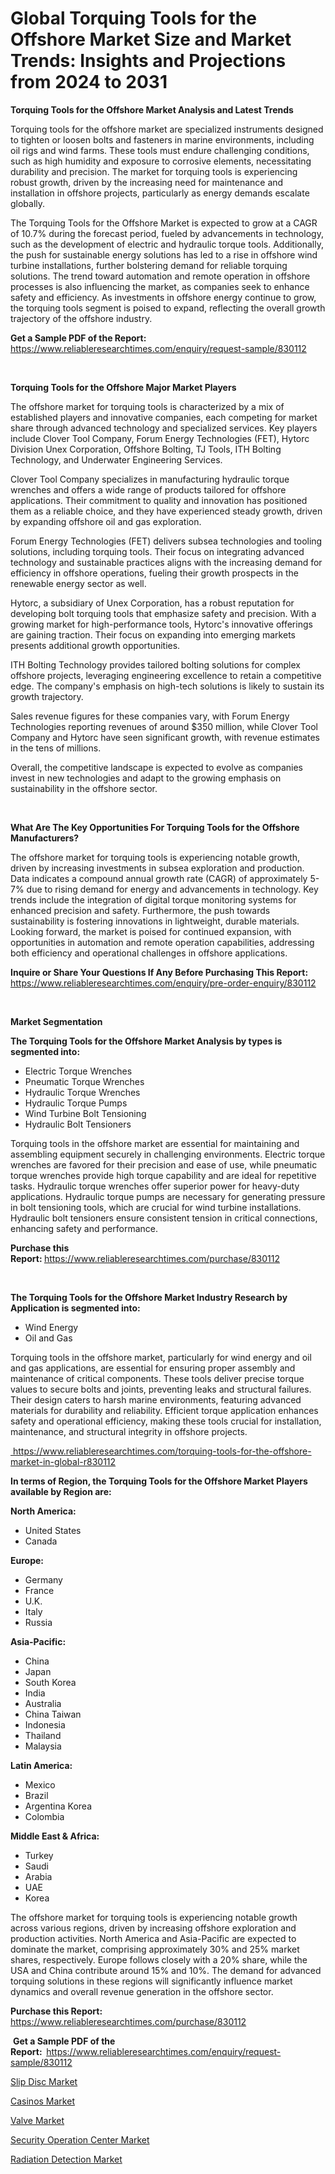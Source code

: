 <p><h1>Global Torquing Tools for the Offshore Market Size and Market Trends: Insights and Projections from 2024 to 2031</h1></p><p><strong>Torquing Tools for the Offshore Market Analysis and Latest Trends</strong></p>
<p><p>Torquing tools for the offshore market are specialized instruments designed to tighten or loosen bolts and fasteners in marine environments, including oil rigs and wind farms. These tools must endure challenging conditions, such as high humidity and exposure to corrosive elements, necessitating durability and precision. The market for torquing tools is experiencing robust growth, driven by the increasing need for maintenance and installation in offshore projects, particularly as energy demands escalate globally.</p><p>The Torquing Tools for the Offshore Market is expected to grow at a CAGR of 10.7% during the forecast period, fueled by advancements in technology, such as the development of electric and hydraulic torque tools. Additionally, the push for sustainable energy solutions has led to a rise in offshore wind turbine installations, further bolstering demand for reliable torquing solutions. The trend toward automation and remote operation in offshore processes is also influencing the market, as companies seek to enhance safety and efficiency. As investments in offshore energy continue to grow, the torquing tools segment is poised to expand, reflecting the overall growth trajectory of the offshore industry.</p></p>
<p><strong>Get a Sample PDF of the Report:&nbsp;</strong> <a href="https://www.reliableresearchtimes.com/enquiry/request-sample/830112?utm_campaign=1386&utm_medium=2&utm_source=Github&utm_content=ia&utm_term=08102024&utm_id=torquing-tools-for-the-offshore">https://www.reliableresearchtimes.com/enquiry/request-sample/830112</a></p>
<p>&nbsp;</p>
<p><strong>Torquing Tools for the Offshore Major Market Players</strong></p>
<p><p>The offshore market for torquing tools is characterized by a mix of established players and innovative companies, each competing for market share through advanced technology and specialized services. Key players include Clover Tool Company, Forum Energy Technologies (FET), Hytorc Division Unex Corporation, Offshore Bolting, TJ Tools, ITH Bolting Technology, and Underwater Engineering Services.</p><p>Clover Tool Company specializes in manufacturing hydraulic torque wrenches and offers a wide range of products tailored for offshore applications. Their commitment to quality and innovation has positioned them as a reliable choice, and they have experienced steady growth, driven by expanding offshore oil and gas exploration.</p><p>Forum Energy Technologies (FET) delivers subsea technologies and tooling solutions, including torquing tools. Their focus on integrating advanced technology and sustainable practices aligns with the increasing demand for efficiency in offshore operations, fueling their growth prospects in the renewable energy sector as well.</p><p>Hytorc, a subsidiary of Unex Corporation, has a robust reputation for developing bolt torquing tools that emphasize safety and precision. With a growing market for high-performance tools, Hytorc's innovative offerings are gaining traction. Their focus on expanding into emerging markets presents additional growth opportunities.</p><p>ITH Bolting Technology provides tailored bolting solutions for complex offshore projects, leveraging engineering excellence to retain a competitive edge. The company's emphasis on high-tech solutions is likely to sustain its growth trajectory.</p><p>Sales revenue figures for these companies vary, with Forum Energy Technologies reporting revenues of around $350 million, while Clover Tool Company and Hytorc have seen significant growth, with revenue estimates in the tens of millions.</p><p>Overall, the competitive landscape is expected to evolve as companies invest in new technologies and adapt to the growing emphasis on sustainability in the offshore sector.</p></p>
<p>&nbsp;</p>
<p><strong>What Are The Key Opportunities For Torquing Tools for the Offshore Manufacturers?</strong></p>
<p><p>The offshore market for torquing tools is experiencing notable growth, driven by increasing investments in subsea exploration and production. Data indicates a compound annual growth rate (CAGR) of approximately 5-7% due to rising demand for energy and advancements in technology. Key trends include the integration of digital torque monitoring systems for enhanced precision and safety. Furthermore, the push towards sustainability is fostering innovations in lightweight, durable materials. Looking forward, the market is poised for continued expansion, with opportunities in automation and remote operation capabilities, addressing both efficiency and operational challenges in offshore applications.</p></p>
<p><strong>Inquire or Share Your Questions If Any Before Purchasing This Report:</strong> <a href="https://www.reliableresearchtimes.com/enquiry/pre-order-enquiry/830112?utm_campaign=1386&utm_medium=2&utm_source=Github&utm_content=ia&utm_term=08102024&utm_id=torquing-tools-for-the-offshore">https://www.reliableresearchtimes.com/enquiry/pre-order-enquiry/830112</a></p>
<p>&nbsp;</p>
<p><strong>Market Segmentation</strong></p>
<p><strong>The Torquing Tools for the Offshore Market Analysis by types is segmented into:</strong></p>
<p><ul><li>Electric Torque Wrenches</li><li>Pneumatic Torque Wrenches</li><li>Hydraulic Torque Wrenches</li><li>Hydraulic Torque Pumps</li><li>Wind Turbine Bolt Tensioning</li><li>Hydraulic Bolt Tensioners</li></ul></p>
<p><p>Torquing tools in the offshore market are essential for maintaining and assembling equipment securely in challenging environments. Electric torque wrenches are favored for their precision and ease of use, while pneumatic torque wrenches provide high torque capability and are ideal for repetitive tasks. Hydraulic torque wrenches offer superior power for heavy-duty applications. Hydraulic torque pumps are necessary for generating pressure in bolt tensioning tools, which are crucial for wind turbine installations. Hydraulic bolt tensioners ensure consistent tension in critical connections, enhancing safety and performance.</p></p>
<p><strong>Purchase this Report:&nbsp;</strong><a href="https://www.reliableresearchtimes.com/purchase/830112?utm_campaign=1386&utm_medium=2&utm_source=Github&utm_content=ia&utm_term=08102024&utm_id=torquing-tools-for-the-offshore">https://www.reliableresearchtimes.com/purchase/830112</a></p>
<p>&nbsp;</p>
<p><strong>The Torquing Tools for the Offshore Market Industry Research by Application is segmented into:</strong></p>
<p><ul><li>Wind Energy</li><li>Oil and Gas</li></ul></p>
<p><p>Torquing tools in the offshore market, particularly for wind energy and oil and gas applications, are essential for ensuring proper assembly and maintenance of critical components. These tools deliver precise torque values to secure bolts and joints, preventing leaks and structural failures. Their design caters to harsh marine environments, featuring advanced materials for durability and reliability. Efficient torque application enhances safety and operational efficiency, making these tools crucial for installation, maintenance, and structural integrity in offshore projects.</p></p>
<p><a href="https://www.reliableresearchtimes.com/torquing-tools-for-the-offshore-market-in-global-r830112?utm_campaign=1386&utm_medium=2&utm_source=Github&utm_content=ia&utm_term=08102024&utm_id=torquing-tools-for-the-offshore">&nbsp;https://www.reliableresearchtimes.com/torquing-tools-for-the-offshore-market-in-global-r830112</a></p>
<p><strong>In terms of Region, the Torquing Tools for the Offshore Market Players available by Region are:</strong></p>
<p>
    <p> <strong> North America: </strong>
        <ul>
            <li>United States</li>
            <li>Canada</li>
        </ul>
        </p> 
    <p> <strong> Europe: </strong>
        <ul>
            <li>Germany</li>
            <li>France</li>
            <li>U.K.</li>
            <li>Italy</li>
            <li>Russia</li>
        </ul>
        </p> 
    <p> <strong> Asia-Pacific: </strong>
        <ul>
            <li>China</li>
            <li>Japan</li>
            <li>South Korea</li>
            <li>India</li>
            <li>Australia</li>
            <li>China Taiwan</li>
            <li>Indonesia</li>
            <li>Thailand</li>
            <li>Malaysia</li>
        </ul>
        </p> 
    <p> <strong> Latin America: </strong>
        <ul>
            <li>Mexico</li>
            <li>Brazil</li>
            <li>Argentina Korea</li>
            <li>Colombia</li>
        </ul>
        </p> 
    <p> <strong> Middle East & Africa: </strong>
        <ul>
            <li>Turkey</li>
            <li>Saudi</li>
            <li>Arabia</li>
            <li>UAE</li>
            <li>Korea</li>
        </ul>
    </p>
    </p>
<p><p>The offshore market for torquing tools is experiencing notable growth across various regions, driven by increasing offshore exploration and production activities. North America and Asia-Pacific are expected to dominate the market, comprising approximately 30% and 25% market shares, respectively. Europe follows closely with a 20% share, while the USA and China contribute around 15% and 10%. The demand for advanced torquing solutions in these regions will significantly influence market dynamics and overall revenue generation in the offshore sector.</p></p>
<p><strong>Purchase this Report: </strong><a href="https://www.reliableresearchtimes.com/purchase/830112?utm_campaign=1386&utm_medium=2&utm_source=Github&utm_content=ia&utm_term=08102024&utm_id=torquing-tools-for-the-offshore">https://www.reliableresearchtimes.com/purchase/830112</a></p>
<p>&nbsp;<strong>Get a Sample PDF of the Report:&nbsp;&nbsp;</strong><a href="https://www.reliableresearchtimes.com/enquiry/request-sample/830112?utm_campaign=1386&utm_medium=2&utm_source=Github&utm_content=ia&utm_term=08102024&utm_id=torquing-tools-for-the-offshore">https://www.reliableresearchtimes.com/enquiry/request-sample/830112</a></p>
<p><strong></strong></p>
<p><p><a href="https://www.linkedin.com/pulse/slip-disc-market-research-report-2024-2031-market-sway-uzzpe?utm_campaign=1386&utm_medium=2&utm_source=Github&utm_content=ia&utm_term=08102024&utm_id=torquing-tools-for-the-offshore">Slip Disc Market</a></p><p><a href="https://www.linkedin.com/pulse/casinos-industry-sector-new-technologies-market-impact-forecasted-o62xe?utm_campaign=1386&utm_medium=2&utm_source=Github&utm_content=ia&utm_term=08102024&utm_id=torquing-tools-for-the-offshore">Casinos Market</a></p><p><a href="https://www.linkedin.com/pulse/strategic-insights-global-valve-market-trends-2024-2031-g7ixe?utm_campaign=1386&utm_medium=2&utm_source=Github&utm_content=ia&utm_term=08102024&utm_id=torquing-tools-for-the-offshore">Valve Market</a></p><p><a href="https://www.linkedin.com/pulse/security-operation-center-market-essentials-key-players-2dnwe?utm_campaign=1386&utm_medium=2&utm_source=Github&utm_content=ia&utm_term=08102024&utm_id=torquing-tools-for-the-offshore">Security Operation Center Market</a></p><p><a href="https://www.linkedin.com/pulse/mapping-radiation-detection-market-trends-challenges-fahme?utm_campaign=1386&utm_medium=2&utm_source=Github&utm_content=ia&utm_term=08102024&utm_id=torquing-tools-for-the-offshore">Radiation Detection Market</a></p></p>